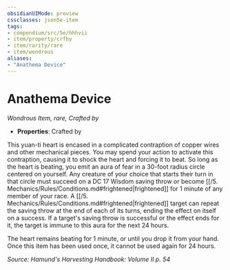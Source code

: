 ```yaml
---
obsidianUIMode: preview
cssclasses: json5e-item
tags:
- compendium/src/5e/hhhvii
- item/property/crfby
- item/rarity/rare
- item/wondrous
aliases: 
- "Anathema Device"
---
```

# Anathema Device
*Wondrous Item, rare, Crafted by*  

- **Properties**: Crafted by

This yuan-ti heart is encased in a complicated contraption of copper wires and other mechanical pieces. You may spend your action to activate this contraption, causing it to shock the heart and forcing it to beat. So long as the heart is beating, you emit an aura of fear in a 30-foot radius circle centered on yourself. Any creature of your choice that starts their turn in that circle must succeed on a DC 17 Wisdom saving throw or become [[/5. Mechanics/Rules/Conditions.md#frightened\|frightened]] for 1 minute of any member of your race. A [[/5. Mechanics/Rules/Conditions.md#frightened\|frightened]] target can repeat the saving throw at the end of each of its turns, ending the effect on itself on a success. If a target's saving throw is successful or the effect ends for it, the target is immune to this aura for the next 24 hours.

The heart remains beating for 1 minute, or until you drop it from your hand. Once this item has been used once, it cannot be used again for 24 hours.

*Source: Hamund's Harvesting Handbook: Volume II p. 54*